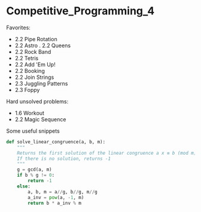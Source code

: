 # Competitive_Programming_4

Favorites:

- 2.2 Pipe Rotation
- 2.2 Astro
. 2.2 Queens
- 2.2 Rock Band
- 2.2 Tetris
- 2.2 Add 'Em Up!
- 2.2 Booking
- 2.2 Join Strings
- 2.3 Juggling Patterns
- 2.3 Foppy

Hard unsolved problems:

- 1.6 Workout
- 2.2 Magic Sequence

Some useful snippets

```python
def solve_linear_congruence(a, b, m):
    """
    Returns the first solution of the linear congruence a x ≡ b (mod m)
    If there is no solution, returns -1
    """
    g = gcd(a, m)
    if b % g != 0:
        return -1
    else:
        a, b, m = a//g, b//g, m//g
        a_inv = pow(a, -1, m)
        return b * a_inv % m
```
